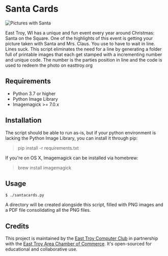 Santa Cards
===========

![Pictures with Santa](http://static.easttroy.org.s3.amazonaws.com/pictures_w_santa_2014_cover_art.jpg?)

East Troy, WI has a unique and fun event every year around Christmas: Santa on the Square. One of the highlights of this event is getting your picture taken with Santa and Mrs. Claus. You use to have to wait in line. Lines suck. This script eliminates the need for a line by generating a folder full of printable images that each get stamped with a incrementing number and unique code. The number is the parties position in line and the code is used to redeem the photo on easttroy.org

## Requirements

* Python 3.7 or higher
* Python Image Library
* Imagemagick >= 7.0.x

## Installation

The script should be able to run as-is, but if your python environment is lacking the Python Image Library, you can install it through pip:

> pip install -r requirements.txt

If you're on OS X, Imagemagick can be installed via homebrew:

> brew install imagemagick

## Usage

``$ ./santacards.py``

A directory will be created alongside this script, filled with PNG images and a PDF file consolidating all the PNG files.

## Credits

This project is maintained by the [East Troy Computer Club](http://etcc.io/) in partnership with the [East Troy Area Chamber of Commerce](http://easttroy.org/). It's open-sourced for educational and collaborative use.
